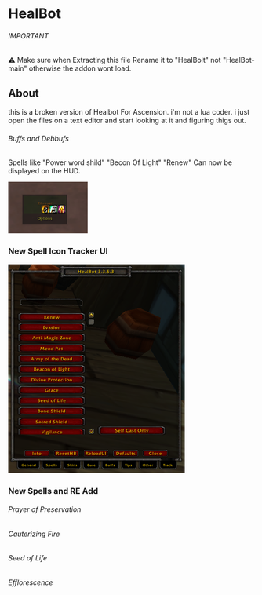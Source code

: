# HealBot
###### IMPORTANT
:warning:
 Make sure when Extracting this file Rename it to "HealBolt" not "HealBot-main" otherwise the addon wont load.

 ## About
this is a broken version of Healbot For Ascension. i'm not a lua coder. i just open the files on a text editor and start looking at it and figuring thigs out.
###### Buffs and Debbufs
Spells like "Power word shild" "Becon Of Light" "Renew" Can now be displayed on the HUD.

![plot](./Features_Updates/Images/Example_Spells_Displayed_on_HUD.png)

### New Spell Icon Tracker UI
![plot](./Features_Updates/Images/New_HealBotTab_SpellTracker.png)

### New Spells and RE Add
 ###### Prayer of Preservation
 ###### Cauterizing Fire
 ###### Seed of Life
 ###### Efflorescence
